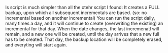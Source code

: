 Is script is much simpler than all the otehr script I found: It creates a FULL backup, upon which all subsequent incrementals are based. (so: no incremental based on another incremental)
You can run the script daily, many times a day, and it will continue to create (overwriting the existing) an incremental for that day.
When the date changes, the last incremenatl will remain, and a new one will be created, until the day arrives that a new full has to be created.
That day, the backup location will be completely erased, and everyting will start again.
